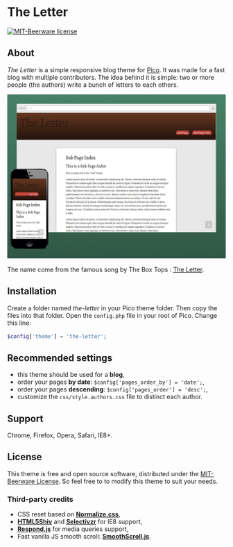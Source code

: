 # The Letter
[![MIT-Beerware license](https://img.shields.io/badge/license-MIT--Beerware-blue.svg)](LICENSE)

## About
_The Letter_ is a simple responsive blog theme for [Pico](http://picocms.org/). It was made for a fast blog with multiple contributors. The idea behind it is simple: two or more people (the authors) write a bunch of letters to each others.

![the-letter](screenshot.jpg)

The name come from the famous song by The Box Tops : [The Letter](https://www.youtube.com/watch?v=BQaUs5J2wdI).

## Installation
Create a folder named _the-letter_ in your Pico theme folder. Then copy the files into that folder. Open the `config.php` file in your root of Pico. Change this line:
``` PHP
$config['theme'] = 'the-letter';
```

## Recommended settings
+ this theme should be used for a **blog**,
+ order your pages **by date**: `$config['pages_order_by'] = 'date';`,
+ order your pages **descending**: `$config['pages_order'] = 'desc';`,
+ customize the `css/style.authors.css` file to distinct each author.

## Support
Chrome, Firefox, Opera, Safari, IE8+.

## License
This theme is free and open source software, distributed under the [MIT-Beerware License](LICENSE). So feel free to to modify this theme to suit your needs.

### Third-party credits
+ CSS reset based on **[Normalize.css](https://necolas.github.io/normalize.css/)**,
+ **[HTML5Shiv](https://github.com/afarkas/html5shiv)** and **[Selectivzr](http://selectivizr.com/)** for IE8 support,
+ **[Respond.js](https://github.com/scottjehl/Respond)** for media queries support,
+ Fast vanilla JS smooth scroll: **[SmoothScroll.js](https://github.com/alicelieutier/smoothScroll)**.
